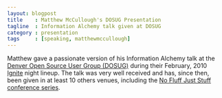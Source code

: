 ```yaml
---
layout: blogpost
title    : Matthew McCullough's DOSUG Presentation
tagline  : Information Alchemy talk given at DOSUG
category : presentation
tags     : [speaking, matthewmccullough]
---
```

Matthew gave a passionate version of his Information Alchemy talk at the [Denver Open Source User Group (DOSUG)](http://denveropensource.org/) during their February, 2010 [Ignite](http://ignite.oreilly.com/) night lineup. The talk was very well received and has, since then, been given in at least 10 others venues, including the [No Fluff Just Stuff conference series](http://nofluffjuststuff.com/).

<object width="580" height="360"><param name="movie" value="http://www.youtube.com/v/PiIHx6py72E&hl=en_US&fs=1&rel=0&color1=0xe1600f&color2=0xfebd01&border=1" /><param name="allowFullScreen" value="true" /><param name="allowscriptaccess" value="always" /><embed src="http://www.youtube.com/v/PiIHx6py72E&hl=en_US&fs=1&rel=0&color1=0xe1600f&color2=0xfebd01&border=1" type="application/x-shockwave-flash" allowscriptaccess="always" allowfullscreen="true" width="580" height="360"></embed></object>

